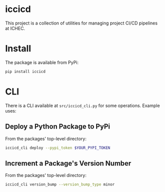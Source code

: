 # iccicd

This project is a collection of utilities for managing project CI/CD pipelines at ICHEC.

# Install

The package is available from PyPi:

```sh
pip install iccicd
```

# CLI

There is a CLI available at `src/iccicd_cli.py` for some operations. Example uses:

## Deploy a Python Package to PyPi

From the packages' top-level directory:

```sh
iccicd_cli deploy --pypi_token $YOUR_PYPI_TOKEN
```

## Increment a Package's Version Number

From the packages' top-level directory:

```sh
iccicd_cli version_bump --version_bump_type minor
```


